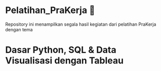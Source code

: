 # Pelatihan_PraKerja 🪪

Repository ini menampilkan segala hasil kegiatan dari pelatihan PraKerja dengan tema
# Dasar Python, SQL & Data Visualisasi dengan Tableau

